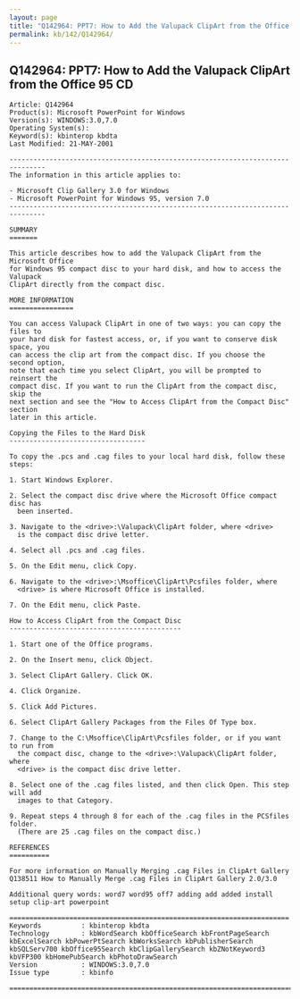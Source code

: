 ```yaml
---
layout: page
title: "Q142964: PPT7: How to Add the Valupack ClipArt from the Office 95 CD"
permalink: kb/142/Q142964/
---
```


## Q142964: PPT7: How to Add the Valupack ClipArt from the Office 95 CD

	Article: Q142964
	Product(s): Microsoft PowerPoint for Windows
	Version(s): WINDOWS:3.0,7.0
	Operating System(s): 
	Keyword(s): kbinterop kbdta
	Last Modified: 21-MAY-2001
	
	-------------------------------------------------------------------------------
	The information in this article applies to:
	
	- Microsoft Clip Gallery 3.0 for Windows 
	- Microsoft PowerPoint for Windows 95, version 7.0 
	-------------------------------------------------------------------------------
	
	SUMMARY
	=======
	
	This article describes how to add the Valupack ClipArt from the Microsoft Office
	for Windows 95 compact disc to your hard disk, and how to access the Valupack
	ClipArt directly from the compact disc.
	
	MORE INFORMATION
	================
	
	You can access Valupack ClipArt in one of two ways: you can copy the files to
	your hard disk for fastest access, or, if you want to conserve disk space, you
	can access the clip art from the compact disc. If you choose the second option,
	note that each time you select ClipArt, you will be prompted to reinsert the
	compact disc. If you want to run the ClipArt from the compact disc, skip the
	next section and see the "How to Access ClipArt from the Compact Disc" section
	later in this article.
	
	Copying the Files to the Hard Disk
	----------------------------------
	
	To copy the .pcs and .cag files to your local hard disk, follow these steps:
	
	1. Start Windows Explorer.
	
	2. Select the compact disc drive where the Microsoft Office compact disc has
	  been inserted.
	
	3. Navigate to the <drive>:\Valupack\ClipArt folder, where <drive>
	  is the compact disc drive letter.
	
	4. Select all .pcs and .cag files.
	
	5. On the Edit menu, click Copy.
	
	6. Navigate to the <drive>:\Msoffice\ClipArt\Pcsfiles folder, where
	  <drive> is where Microsoft Office is installed.
	
	7. On the Edit menu, click Paste.
	
	How to Access ClipArt from the Compact Disc
	-------------------------------------------
	
	1. Start one of the Office programs.
	
	2. On the Insert menu, click Object.
	
	3. Select ClipArt Gallery. Click OK.
	
	4. Click Organize.
	
	5. Click Add Pictures.
	
	6. Select ClipArt Gallery Packages from the Files Of Type box.
	
	7. Change to the C:\Msoffice\ClipArt\Pcsfiles folder, or if you want to run from
	  the compact disc, change to the <drive>:\Valupack\ClipArt folder, where
	  <drive> is the compact disc drive letter.
	
	8. Select one of the .cag files listed, and then click Open. This step will add
	  images to that Category.
	
	9. Repeat steps 4 through 8 for each of the .cag files in the PCSfiles folder.
	  (There are 25 .cag files on the compact disc.)
	
	REFERENCES
	==========
	
	For more information on Manually Merging .cag Files in ClipArt Gallery
	Q138511 How to Manually Merge .cag Files in ClipArt Gallery 2.0/3.0
	
	Additional query words: word7 word95 off7 adding add added install setup clip-art powerpoint
	
	======================================================================
	Keywords          : kbinterop kbdta 
	Technology        : kbWordSearch kbOfficeSearch kbFrontPageSearch kbExcelSearch kbPowerPtSearch kbWorksSearch kbPublisherSearch kbSQLServ700 kbOffice95Search kbClipGallerySearch kbZNotKeyword3 kbVFP300 kbHomePubSearch kbPhotoDrawSearch
	Version           : WINDOWS:3.0,7.0
	Issue type        : kbinfo
	
	=============================================================================
	

